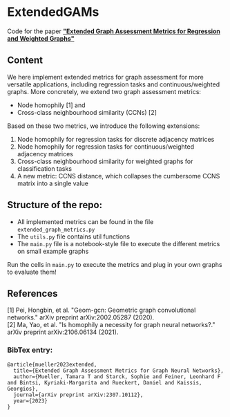 # ExtendedGAMs
Code for the paper [**"Extended Graph Assessment Metrics for Regression and Weighted Graphs"**](https://arxiv.org/pdf/2307.10112.pdf)

## Content
We here implement extended metrics for graph assessment for more versatile applications, including regression tasks and continuous/weighted graphs.
More concretely, we extend two graph assessment metrics:
- Node homophily [1] and
- Cross-class neighbourhood similarity (CCNs) [2]

Based on these two metrics, we introduce the following extensions:
1. Node homophily for regression tasks for discrete adjacency matrices
2. Node homophily for regression tasks for continuous/weighted adjacency matrices
5. Cross-class neighbourhood similarity for weighted graphs for classification tasks
6. A new metric: CCNS distance, which collapses the cumbersome CCNS matrix into a single value

## Structure of the repo:
- All implemented metrics can be found in the file ```extended_graph_metrics.py```
- The ```utils.py``` file contains util functions
- The ```main.py``` file is a notebook-style file to execute the different metrics on small example graphs

Run the cells in ```main.py``` to execute the metrics and plug in your own graphs to evaluate them!


## References
[1] Pei, Hongbin, et al. "Geom-gcn: Geometric graph convolutional networks." arXiv preprint arXiv:2002.05287 (2020).\
[2] Ma, Yao, et al. "Is homophily a necessity for graph neural networks?." arXiv preprint arXiv:2106.06134 (2021).


### BibTex entry:
```
@article{mueller2023extended,
  title={Extended Graph Assessment Metrics for Graph Neural Networks},
  author={Mueller, Tamara T and Starck, Sophie and Feiner, Leonhard F and Bintsi, Kyriaki-Margarita and Rueckert, Daniel and Kaissis, Georgios},
  journal={arXiv preprint arXiv:2307.10112},
  year={2023}
}
```

